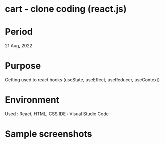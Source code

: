 # cart - clone coding (react.js)

# Period

21 Aug, 2022

# Purpose

Getting used to react hooks (useState, useEffect, useReducer, useContext)

# Environment

Used : React, HTML, CSS
IDE : Visual Studio Code

# Sample screenshots
